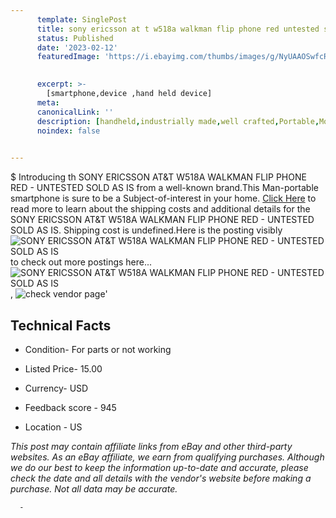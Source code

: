 ```yaml
---
      template: SinglePost
      title: sony ericsson at t w518a walkman flip phone red untested sold as is
      status: Published
      date: '2023-02-12'
      featuredImage: 'https://i.ebayimg.com/thumbs/images/g/NyUAAOSwfcRjH2Wj/s-l225.jpg'
       

      excerpt: >-
        [smartphone,device ,hand held device]
      meta:
      canonicalLink: ''
      description: [handheld,industrially made,well crafted,Portable,Mobile,Compact,Convenient,Lightweight,Maneuverable,Man-portable,Miniature,Carriable,Hand-held,Light,Holdable,Transportable,Mobile device,Pocket-sized,On-the-go,Wireless,Cordless,Compact size,Convenient size, smartphone,device ,hand held device]
      noindex: false
      

---
```

$
      Introducing th SONY ERICSSON AT&T W518A WALKMAN FLIP PHONE RED - UNTESTED SOLD AS IS from a well-known brand.This Man-portable smartphone is sure to be a Subject-of-interest in your home. [Click Here](https://www.ebay.com/itm/225355530295?hash=item34783c8037%3Ag%3ANyUAAOSwfcRjH2Wj&mkevt=1&mkcid=1&mkrid=711-53200-19255-0&campid=%253CePNCampaignId%253E&customid=%253CreferenceId%253E&toolid=10049) to read more to learn about the shipping costs and additional details for the SONY ERICSSON AT&T W518A WALKMAN FLIP PHONE RED - UNTESTED SOLD AS IS. Shipping cost is undefined.Here is the posting visibly ![SONY ERICSSON AT&T W518A WALKMAN FLIP PHONE RED - UNTESTED SOLD AS IS](https://i.ebayimg.com/thumbs/images/g/NyUAAOSwfcRjH2Wj/s-l225.jpg) to check out more postings here... ![SONY ERICSSON AT&T W518A WALKMAN FLIP PHONE RED - UNTESTED SOLD AS IS](https://i.ebayimg.com/images/g/NyUAAOSwfcRjH2Wj/s-l1200.jpg), ![check vendor page](https://origin-galleryplus.ebayimg.com/ws/web/225355530295_2_0_1/225x225.jpg,https://origin-galleryplus.ebayimg.com/ws/web/225355530295_3_0_1/225x225.jpg,https://origin-galleryplus.ebayimg.com/ws/web/225355530295_4_0_1/225x225.jpg)'

      

 ## Technical Facts 



     
      

 - Condition- For parts or not working 


      

 - Listed Price- 15.00 


      

 - Currency- USD 


      

 - Feedback score - 945 


      

 - Location - US 


      
      

 *_This post may contain affiliate links from eBay and other third-party websites. As an eBay affiliate, we earn from qualifying purchases. Although we do our best to keep the information up-to-date and accurate, please check the date and all details with the vendor's website before making a purchase. Not all data may be accurate._*




      -
